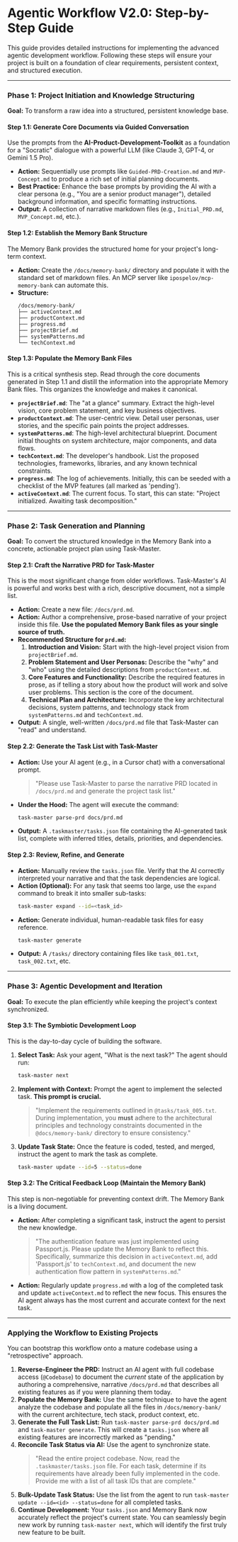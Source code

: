 # Agentic Workflow V2.0: Step-by-Step Guide

This guide provides detailed instructions for implementing the advanced agentic development workflow. Following these steps will ensure your project is built on a foundation of clear requirements, persistent context, and structured execution.

---

### **Phase 1: Project Initiation and Knowledge Structuring**

**Goal:** To transform a raw idea into a structured, persistent knowledge base.

#### **Step 1.1: Generate Core Documents via Guided Conversation**

Use the prompts from the **AI-Product-Development-Toolkit** as a foundation for a "Socratic" dialogue with a powerful LLM (like Claude 3, GPT-4, or Gemini 1.5 Pro).

* **Action:** Sequentially use prompts like `Guided-PRD-Creation.md` and `MVP-Concept.md` to produce a rich set of initial planning documents.
* **Best Practice:** Enhance the base prompts by providing the AI with a clear persona (e.g., "You are a senior product manager"), detailed background information, and specific formatting instructions.
* **Output:** A collection of narrative markdown files (e.g., `Initial_PRD.md`, `MVP_Concept.md`, etc.).

#### **Step 1.2: Establish the Memory Bank Structure**

The Memory Bank provides the structured home for your project's long-term context.

* **Action:** Create the `/docs/memory-bank/` directory and populate it with the standard set of markdown files. An MCP server like `ipospelov/mcp-memory-bank` can automate this.
* **Structure:**
    ```
    /docs/memory-bank/
    ├── activeContext.md
    ├── productContext.md
    ├── progress.md
    ├── projectBrief.md
    ├── systemPatterns.md
    └── techContext.md
    ```

#### **Step 1.3: Populate the Memory Bank Files**

This is a critical synthesis step. Read through the core documents generated in Step 1.1 and distill the information into the appropriate Memory Bank files. This organizes the knowledge and makes it canonical.

* **`projectBrief.md`**: The "at a glance" summary. Extract the high-level vision, core problem statement, and key business objectives.
* **`productContext.md`**: The user-centric view. Detail user personas, user stories, and the specific pain points the project addresses.
* **`systemPatterns.md`**: The high-level architectural blueprint. Document initial thoughts on system architecture, major components, and data flows.
* **`techContext.md`**: The developer's handbook. List the proposed technologies, frameworks, libraries, and any known technical constraints.
* **`progress.md`**: The log of achievements. Initially, this can be seeded with a checklist of the MVP features (all marked as 'pending').
* **`activeContext.md`**: The current focus. To start, this can state: "Project initialized. Awaiting task decomposition."

---

### **Phase 2: Task Generation and Planning**

**Goal:** To convert the structured knowledge in the Memory Bank into a concrete, actionable project plan using Task-Master.

#### **Step 2.1: Craft the Narrative PRD for Task-Master**

This is the most significant change from older workflows. Task-Master's AI is powerful and works best with a rich, descriptive document, not a simple list.

* **Action:** Create a new file: `/docs/prd.md`.
* **Action:** Author a comprehensive, prose-based narrative of your project inside this file. **Use the populated Memory Bank files as your single source of truth.**
* **Recommended Structure for `prd.md`:**
    1.  **Introduction and Vision:** Start with the high-level project vision from `projectBrief.md`.
    2.  **Problem Statement and User Personas:** Describe the "why" and "who" using the detailed descriptions from `productContext.md`.
    3.  **Core Features and Functionality:** Describe the required features in prose, as if telling a story about how the product will work and solve user problems. This section is the core of the document.
    4.  **Technical Plan and Architecture:** Incorporate the key architectural decisions, system patterns, and technology stack from `systemPatterns.md` and `techContext.md`.
* **Output:** A single, well-written `/docs/prd.md` file that Task-Master can "read" and understand.

#### **Step 2.2: Generate the Task List with Task-Master**

* **Action:** Use your AI agent (e.g., in a Cursor chat) with a conversational prompt.
    > "Please use Task-Master to parse the narrative PRD located in `/docs/prd.md` and generate the project task list."
* **Under the Hood:** The agent will execute the command:
    ```bash
    task-master parse-prd docs/prd.md
    ```
* **Output:** A `.taskmaster/tasks.json` file containing the AI-generated task list, complete with inferred titles, details, priorities, and dependencies.

#### **Step 2.3: Review, Refine, and Generate**

* **Action:** Manually review the `tasks.json` file. Verify that the AI correctly interpreted your narrative and that the task dependencies are logical.
* **Action (Optional):** For any task that seems too large, use the `expand` command to break it into smaller sub-tasks:
    ```bash
    task-master expand --id=<task_id>
    ```
* **Action:** Generate individual, human-readable task files for easy reference.
    ```bash
    task-master generate
    ```
* **Output:** A `/tasks/` directory containing files like `task_001.txt`, `task_002.txt`, etc.

---

### **Phase 3: Agentic Development and Iteration**

**Goal:** To execute the plan efficiently while keeping the project's context synchronized.

#### **Step 3.1: The Symbiotic Development Loop**

This is the day-to-day cycle of building the software.

1.  **Select Task:** Ask your agent, "What is the next task?" The agent should run:
    ```bash
    task-master next
    ```
2.  **Implement with Context:** Prompt the agent to implement the selected task. **This prompt is crucial.**
    > "Implement the requirements outlined in `@tasks/task_005.txt`. During implementation, you **must** adhere to the architectural principles and technology constraints documented in the `@docs/memory-bank/` directory to ensure consistency."
3.  **Update Task State:** Once the feature is coded, tested, and merged, instruct the agent to mark the task as complete.
    ```bash
    task-master update --id=5 --status=done
    ```

#### **Step 3.2: The Critical Feedback Loop (Maintain the Memory Bank)**

This step is non-negotiable for preventing context drift. The Memory Bank is a living document.

* **Action:** After completing a significant task, instruct the agent to persist the new knowledge.
    > "The authentication feature was just implemented using Passport.js. Please update the Memory Bank to reflect this. Specifically, summarize this decision in `activeContext.md`, add 'Passport.js' to `techContext.md`, and document the new authentication flow pattern in `systemPatterns.md`."
* **Action:** Regularly update `progress.md` with a log of the completed task and update `activeContext.md` to reflect the new focus. This ensures the AI agent always has the most current and accurate context for the next task.

---

### **Applying the Workflow to Existing Projects**

You can bootstrap this workflow onto a mature codebase using a "retrospective" approach.

1.  **Reverse-Engineer the PRD:** Instruct an AI agent with full codebase access (`@Codebase`) to document the *current* state of the application by authoring a comprehensive, narrative `/docs/prd.md` that describes all existing features as if you were planning them today.
2.  **Populate the Memory Bank:** Use the same technique to have the agent analyze the codebase and populate all the files in `/docs/memory-bank/` with the current architecture, tech stack, product context, etc.
3.  **Generate the Full Task List:** Run `task-master parse-prd docs/prd.md` and `task-master generate`. This will create a `tasks.json` where all existing features are incorrectly marked as "pending."
4.  **Reconcile Task Status via AI:** Use the agent to synchronize state.
    > "Read the entire project codebase. Now, read the `.taskmaster/tasks.json` file. For each task, determine if its requirements have already been fully implemented in the code. Provide me with a list of all task IDs that are complete."
5.  **Bulk-Update Task Status:** Use the list from the agent to run `task-master update --id=<id> --status=done` for all completed tasks.
6.  **Continue Development:** Your `tasks.json` and Memory Bank now accurately reflect the project's current state. You can seamlessly begin new work by running `task-master next`, which will identify the first truly new feature to be built.
